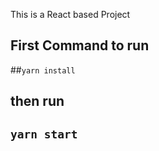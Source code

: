 This is a React based Project

## First Command to run

##`yarn install`

## then run

## `yarn start`


